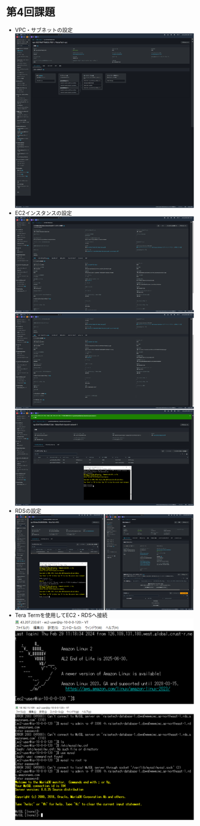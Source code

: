# 第4回課題
- VPC・サブネットの設定  
  ![VPC settings](/images/RaiseTech-VPC-1.png)
- EC2インスタンスの設定  
  ![EC2 overview](/images/EC2-overview-1.png)  
  ![EC2 description](/images/EC2-description-1.png)  
  ![EC2 security](/images/RDS-InboundRule.png)
- RDSの設定  
  ![RDS settings3](/images/RDS-securitygloup.png)  
- Tera Termを使用してEC2・RDSへ接続  
  ![TeraTerm1](/images/EC2-login.png)
  ![TeraTerm2](/images/EC2-RDS-MYSQL.png)